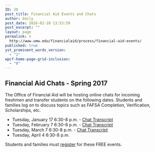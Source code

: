 ```yaml
---
ID: 20
post_title: Financial Aid Events and Chats
author: Emily
post_date: 2016-02-10 13:53:59
post_excerpt: ""
layout: page
permalink: >
  http://www.umw.edu/financialaid/process/financial-aid-events/
published: true
yst_prominent_words_version:
  - "1"
wpcf-home-page-grid-inclusion:
  - "0"
---
```

<h2></h2>
<h2>Financial Aid Chats - Spring 2017</h2>
The Office of Financial Aid will be hosting online chats for incoming freshmen and transfer students on the following dates. Students and families log on to discuss topics such as FAFSA Completion, Verification, Scholarships, etc.
<ul>
 	<li>Tuesday, January 17 6:30-8 p.m. - <a href="http://www.umw.edu/financialaid/wp-content/uploads/sites/31/2017/02/Financial-Aid-Chat-January-17_2017.docx">Chat Transcript</a></li>
 	<li>Tuesday, February 7 6:30-8 p.m. - <a href="http://www.umw.edu/financialaid/wp-content/uploads/sites/31/2016/02/Financial-Aid-Chat-2-7-17.docx">Chat Transcript</a></li>
 	<li>Tuesday, March 7 6:30-8 p.m. - <a href="http://www.umw.edu/financialaid/wp-content/uploads/sites/31/2016/02/Financial-Aid-Chat-03-07-17.docx">Chat Transcript</a></li>
 	<li>Tuesday, April 4 6:30-8 p.m.</li>
</ul>
Students and families must <a href="https://umw.askadmissions.net/emtinterestpage.aspx?ip=chatreg">register</a> for these FREE events.
